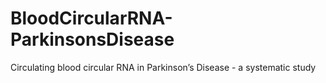 # BloodCircularRNA-ParkinsonsDisease
Circulating blood circular RNA in Parkinson’s Disease - a systematic study
